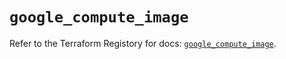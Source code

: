 # `google_compute_image`

Refer to the Terraform Registory for docs: [`google_compute_image`](https://registry.terraform.io/providers/hashicorp/google-beta/4.81.0/docs/resources/google_compute_image).
